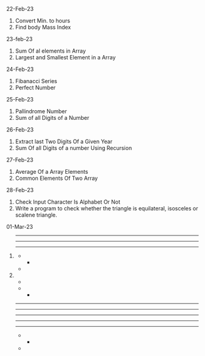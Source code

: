 22-Feb-23
1. Convert Min. to hours
2. Find body Mass Index

23-feb-23
1. Sum Of al elements in Array
2. Largest and Smallest Element in a Array

24-Feb-23
1. Fibanacci Series
2. Perfect Number

25-Feb-23
1. Pallindrome Number
2. Sum of all Digits of a Number

26-Feb-23
1. Extract last Two Digits Of a Given Year
2. Sum Of all Digits of a number Using Recursion

27-Feb-23
1. Average Of a Array Elements
2. Common Elements Of Two Array

28-Feb-23
1. Check Input Character Is Alphabet Or Not
2. Write a program to check whether the triangle is equilateral, isosceles or scalene triangle.

01-Mar-23
1.   * * * * * 
     * * * * 
     * * * 
     * * 
     *

2.   * 
     * * 
     * * * 
     * * * * 
     * * * * * 
     * * * * 
     * * * 
     * * 
     *